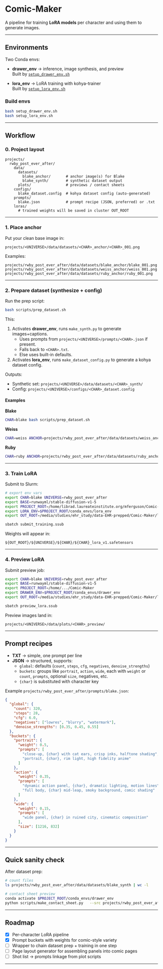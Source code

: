 # Comic-Maker

A pipeline for training **LoRA models** per character and using them to generate images.

---

## Environments

Two Conda envs:

- **drawer_env** → inference, image synthesis, and preview  
  Built by [`setup_drawer_env.sh`](setup_drawer_env.sh)

- **lora_env** → LoRA training with kohya-trainer  
  Built by [`setup_lora_env.sh`](setup_lora_env.sh)

### Build envs

```bash
bash setup_drawer_env.sh
bash setup_lora_env.sh
```

---

## Workflow

### 0. Project layout

```
projects/
  rwby_post_ever_after/
    data/
      datasets/
        blake_anchor/       # anchor image(s) for Blake
        blake_synth/        # synthetic dataset output
      plots/                # previews / contact sheets
    configs/
      blake_dataset.config  # kohya dataset config (auto-generated)
    prompts/
      blake.json            # prompt recipe (JSON, preferred) or .txt
    loras/
      # trained weights will be saved in cluster OUT_ROOT
```

---

### 1. Place anchor

Put your clean base image in:

```
projects/<UNIVERSE>/data/datasets/<CHAR>_anchor/<CHAR>_001.png
```

Examples:
```
projects/rwby_post_ever_after/data/datasets/blake_anchor/blake_001.png
projects/rwby_post_ever_after/data/datasets/weiss_anchor/weiss_001.png
projects/rwby_post_ever_after/data/datasets/ruby_anchor/ruby_001.png
```

---

### 2. Prepare dataset (synthesize + config)

Run the prep script:

```bash
bash scripts/prep_dataset.sh
```

This:
1. Activates **drawer_env**, runs `make_synth.py` to generate images+captions.
   - Uses prompts from `projects/<UNIVERSE>/prompts/<CHAR>.json` if present.  
   - Falls back to `<CHAR>.txt`.  
   - Else uses built-in defaults.
2. Activates **lora_env**, runs `make_dataset_config.py` to generate a kohya dataset config.

Outputs:
- Synthetic set: `projects/<UNIVERSE>/data/datasets/<CHAR>_synth/`
- Config: `projects/<UNIVERSE>/configs/<CHAR>_dataset.config`

#### Examples

**Blake**
```bash
CHAR=blake bash scripts/prep_dataset.sh
```

**Weiss**
```bash
CHAR=weiss ANCHOR=projects/rwby_post_ever_after/data/datasets/weiss_anchor/weiss_001.png SYNTH_DIR=projects/rwby_post_ever_after/data/datasets/weiss_synth bash scripts/prep_dataset.sh
```

**Ruby**
```bash
CHAR=ruby ANCHOR=projects/rwby_post_ever_after/data/datasets/ruby_anchor/ruby_001.png SYNTH_DIR=projects/rwby_post_ever_after/data/datasets/ruby_synth bash scripts/prep_dataset.sh
```

---

### 3. Train LoRA

Submit to Slurm:

```bash
# export env vars
export CHAR=blake UNIVERSE=rwby_post_ever_after
export BASE=runwayml/stable-diffusion-v1-5
export PROJECT_ROOT=/home/librad.laureateinstitute.org/mferguson/Comic-Maker
export LORA_ENV=$PROJECT_ROOT/conda_envs/lora_env
export OUT_ROOT=/media/studies/ehr_study/data-EHR-prepped/Comic-Maker/loras

sbatch submit_training.ssub
```

Weights will appear in:

```
${OUT_ROOT}/${UNIVERSE}/${CHAR}/${CHAR}_lora_v1.safetensors
```

---

### 4. Preview LoRA

Submit preview job:

```bash
export CHAR=blake UNIVERSE=rwby_post_ever_after
export BASE=runwayml/stable-diffusion-v1-5
export PROJECT_ROOT=/home/.../Comic-Maker
export DRAWER_ENV=$PROJECT_ROOT/conda_envs/drawer_env
export OUT_ROOT=/media/studies/ehr_study/data-EHR-prepped/Comic-Maker/loras

sbatch preview_lora.ssub
```

Preview images land in:

```
projects/<UNIVERSE>/data/plots/<CHAR>_preview/
```

---

## Prompt recipes

- **TXT** → simple, one prompt per line
- **JSON** → structured, supports:
  - `global`: defaults (`count`, `steps`, `cfg`, `negatives`, `denoise_strengths`)
  - `buckets`: groups like `portrait`, `action`, `wide`, each with `weight` or `count`, `prompts`, optional `size`, negatives, etc.
  - `{char}` is substituted with character key

Example `projects/rwby_post_ever_after/prompts/blake.json`:

```json
{
  "global": {
    "count": 320,
    "steps": 28,
    "cfg": 6.0,
    "negatives": ["lowres", "blurry", "watermark"],
    "denoise_strengths": [0.35, 0.45, 0.55]
  },
  "buckets": {
    "portrait": {
      "weight": 0.5,
      "prompts": [
        "close-up, {char} with cat ears, crisp inks, halftone shading",
        "portrait, {char}, rim light, high fidelity anime"
      ]
    },
    "action": {
      "weight": 0.35,
      "prompts": [
        "dynamic action panel, {char}, dramatic lighting, motion lines",
        "full body, {char} mid-leap, smoky background, comic shading"
      ]
    },
    "wide": {
      "weight": 0.15,
      "prompts": [
        "wide panel, {char} in ruined city, cinematic composition"
      ],
      "size": [1216, 832]
    }
  }
}
```

---

## Quick sanity check

After dataset prep:

```bash
# count files
ls projects/rwby_post_ever_after/data/datasets/blake_synth | wc -l

# contact sheet preview
conda activate $PROJECT_ROOT/conda_envs/drawer_env
python scripts/make_contact_sheet.py   --src projects/rwby_post_ever_after/data/datasets/blake_synth   --out projects/rwby_post_ever_after/data/plots/blake_synth_grid.png   --max 30 --cols 6 --thumb 224
```

---

## Roadmap

- [x] Per-character LoRA pipeline  
- [x] Prompt buckets with weights for comic-style variety  
- [ ] Wrapper to chain dataset prep + training in one step  
- [ ] Page layout generator for assembling panels into comic pages  
- [ ] Shot list → prompts linkage from plot scripts

---
